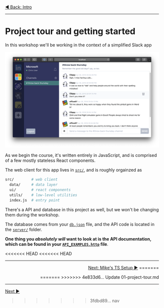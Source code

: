 <p align='left'>
 <a href="00-intro.md">◀ Back: Intro</a>
</p>

---

# Project tour and getting started

In this workshop we'll be working in the context of a simplified Slack app

![project screenshot](./img/project_screenshot.png)

As we begin the course, it's written entirely in JavaScript, and is comprised of a few mostly stateless React components.

The web client for this app lives in [`src/`](../src/), and is roughly orgainzed as

```bash
src/        # web client
  data/     # data layer
  ui/       # react components
  utils/    # low-level utilities
  index.js  # entry point
```

There's a API and database in this project as well, but we won't be changing them during the workshop.

The database comes from your [`db.json`](../db.json) file, and the API code is located in the [`server/`](../server/) folder.

**One thing you _absolutely will_ want to look at is the API documentation, which can be found in your [`API_EXAMPLES.http`](API_EXAMPLES.http) file**.

<<<<<<< HEAD
<<<<<<< HEAD

---

<p align='right'>
 <a href="./02-mikes-ts-setup.md">Next: Mike's TS Setup ▶</a>
=======
<p align="right">
=======
>>>>>>> 4e833d6... Update 01-project-tour.md

---

<p align='right'>

<img align='right' src="data:image/png;base64,iVBORw0KGgoAAAANSUhEUgAAAAEAAAABCAYAAAAfFcSJAAAADUlEQVR42mNk+P+/HgAFhAJ/wlseKgAAAABJRU5ErkJggg=="><a  href="./02-intro.md">Next ▶ </a>

> > > > > > > 3fdbd89... nav

</p>
